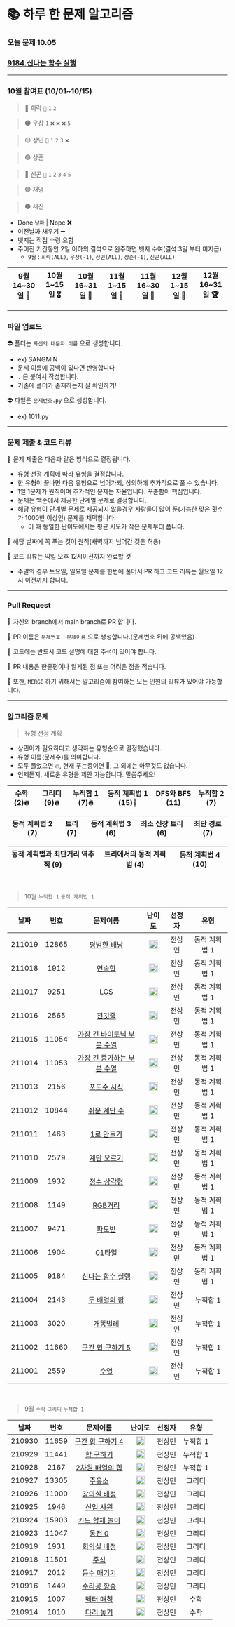 # 📚 하루 한 문제 알고리즘
### 오늘 문제 10.05

### [9184.신나는 함수 실행](https://www.acmicpc.net/problem/9184)

---

### 10월 참여표 (10/01~10/15)
> 🔴 희락 `🎁` `1` `2`

> 🟠 우창 `1` `❌` `❌` `❌` `5`

> 🟡 상민 `🎁` `1` `2` `3` `❌` 

> 🟢 상준 

> 🔵 신곤 `🎁`  `1` `2` `3` `4` `5`

> 🟣 재영

> 🟤 세진  

* Done `날짜` | Nope ❌
* 이전날짜 채우기 ➖
* 뱃지는 직접 수령 요함
* 주어진 기간동안 2일 이하의 결석으로 완주하면 뱃지 수여(결석 3일 부터 미지급)
  * `9월` : `희락(ALL)`, `우창(-1)`, `상민(ALL)`, `상준(-1)`, `신곤(ALL)`


|9월 14~30일 🎁|10월 1~15일 🎖|10월 16~31일 🏅|11월 1~15일 🥉|11월 16~30일 🥈|12월 1~15일 🥇|12월 16~31일 🏆|
|:-----:|:-----:|:-----:|:-----:|:-----:|:-----:|:-----:|

---

### 파일 업로드
👽 폴더는 `자신의 대문자 이름` 으로 생성합니다.
* ex) SANGMIN
* 문제 이름에 공백이 있다면 반영합니다
* `.` 은 붙여서 작성합니다.
* 기존에 폴더가 존재하는지 잘 확인하기!

👽 파일은 `문제번호.py` 으로 생성합니다.
* ex) 1011.py 

---

### 문제 제출 & 코드 리뷰
👻 문제 제출은 다음과 같은 방식으로 결정됩니다.
* 유형 선정 계획에 따라 유형을 결정합니다.
* 한 유형이 끝나면 다음 유형으로 넘어가되, 상의하에 추가적으로 풀 수 있습니다.
* 1일 1문제가 원칙이며 추가적인 문제는 자율입니다. 꾸준함이 핵심입니다.
* 문제는 백준에서 제공한 단계별 문제로 결정합니다.
* 해당 유형이 단계별 문제로 제공되지 않을경우 사람들이 많이 푼(가능한 맞은 횟수가 1000번 이상인) 문제를 채택합니다.
  * 이 때 동일한 난이도에서는 평균 시도가 작은 문제부터 풉니다.

👻 해당 날짜에 꼭 푸는 것이 원칙(새벽까지 넘어간 것은 허용)

👻 코드 리뷰는 익일 오후 12시이전까지 완료할 것
* 주말의 경우 토요일, 일요일 문제를 한번에 풀어서 PR 하고 코드 리뷰는 월요일 12시 이전까지 합니다.

---

### Pull Request
🤖 자신의 branch에서 main branch로 PR 합니다.

🤖 PR 이름은 `문제번호. 문제이름` 으로 생성합니다.(문제번호 뒤에 공백있음)  

🤖 코드에는 반드시 코드 설명에 대한 주석이 있어야 합니다.

🤖 PR 내용은 한줄평이나 알게된 점 또는 어려운 점을 적습니다.

🤖 또한, `MERGE` 하기 위해서는 알고리즘에 참여하는 모든 인원의 리뷰가 있어야 가능합니다.

---

### 알고리즘 문제
> 유형 선정 계획
* 상민이가 필요하다고 생각하는 유형순으로 결정했습니다.
* 유형 이름(문제수)를 의미합니다.
* 모두 풀었으면 🔥, 현재 푸는중이면 🚀, 그 외에는 아무것도 없습니다.
* 언제든지, 새로운 유형을 제안 가능합니다. 말씀주세요!

|수학 (2)🔥|그리디 (9)🔥|누적합 1 (7)🔥|동적 계획법 1 (15)🚀|DFS와 BFS (11)|누적합 2 (7)|
|:---:|:---:|:---:|:-----:|:-----:|:---:|

|동적 계획법 2 (7)|트리 (7)|동적 계획법 3 (6)|최소 신장 트리 (6)|최단 경로 (7)|
|:-----:|:---:|:-----:|:-----:|:---:|

|동적 계획법과 최단거리 역추적 (9)|트리에서의 동적 계획법 (4)|동적 계획법 4 (10)|
|:-------:|:-------:|:-----:|

<br>

> 10월 `누적합 1` `동적 계획법 1`

|날짜|번호|문제이름|난이도|선정자|유형|
|:------:|:---:|:---:|:---:|:---:|:---:|
|211019|12865|[평범한 배낭](https://www.acmicpc.net/problem/12865)|<img height="20px" width="20px" src="https://static.solved.ac/tier_small/11.svg"/>|전상민|동적 계획법 1|
|211018|1912|[연속합](https://www.acmicpc.net/problem/1912)|<img height="20px" width="20px" src="https://static.solved.ac/tier_small/9.svg"/>|전상민|동적 계획법 1|
|211017|9251|[LCS](https://www.acmicpc.net/problem/9251)|<img height="20px" width="20px" src="https://static.solved.ac/tier_small/11.svg"/>|전상민|동적 계획법 1|
|211016|2565|[전깃줄](https://www.acmicpc.net/problem/2565)|<img height="20px" width="20px" src="https://static.solved.ac/tier_small/10.svg"/>|전상민|동적 계획법 1|
|211015|11054|[가장 긴 바이토닉 부분 수열](https://www.acmicpc.net/problem/11054)|<img height="20px" width="20px" src="https://static.solved.ac/tier_small/13.svg"/>|전상민|동적 계획법 1|
|211014|11053|[가장 긴 증가하는 부분 수열](https://www.acmicpc.net/problem/11053)|<img height="20px" width="20px" src="https://static.solved.ac/tier_small/9.svg"/>|전상민|동적 계획법 1|
|211013|2156|[포도주 시식](https://www.acmicpc.net/problem/2156)|<img height="20px" width="20px" src="https://static.solved.ac/tier_small/10.svg"/>|전상민|동적 계획법 1|
|211012|10844|[쉬운 계단 수](https://www.acmicpc.net/problem/10844)|<img height="20px" width="20px" src="https://static.solved.ac/tier_small/10.svg"/>|전상민|동적 계획법 1|
|211011|1463|[1로 만들기](https://www.acmicpc.net/problem/1463)|<img height="20px" width="20px" src="https://static.solved.ac/tier_small/8.svg"/>|전상민|동적 계획법 1|
|211010|2579|[계단 오르기](https://www.acmicpc.net/problem/2579)|<img height="20px" width="20px" src="https://static.solved.ac/tier_small/8.svg"/>|전상민|동적 계획법 1|
|211009|1932|[정수 삼각형](https://www.acmicpc.net/problem/1932)|<img height="20px" width="20px" src="https://static.solved.ac/tier_small/10.svg"/>|전상민|동적 계획법 1|
|211008|1149|[RGB거리](https://www.acmicpc.net/problem/1149)|<img height="20px" width="20px" src="https://static.solved.ac/tier_small/10.svg"/>|전상민|동적 계획법 1|
|211007|9471|[파도반](https://www.acmicpc.net/problem/9461)|<img height="20px" width="20px" src="https://static.solved.ac/tier_small/8.svg"/>|전상민|동적 계획법 1|
|211006|1904|[01타일](https://www.acmicpc.net/problem/1904)|<img height="20px" width="20px" src="https://static.solved.ac/tier_small/8.svg"/>|전상민|동적 계획법 1|
|211005|9184|[신나는 함수 실행](https://www.acmicpc.net/problem/9184)|<img height="20px" width="20px" src="https://static.solved.ac/tier_small/9.svg"/>|전상민|동적 계획법 1|
|211004|2143|[두 배열의 합](https://www.acmicpc.net/problem/2143)|<img height="20px" width="20px" src="https://static.solved.ac/tier_small/13.svg"/>|전상민|누적합 1|
|211003|3020|[개똥벌레](https://www.acmicpc.net/problem/3020)|<img height="20px" width="20px" src="https://static.solved.ac/tier_small/11.svg"/>|전상민|누적합 1|
|211002|11660|[구간 합 구하기 5](https://www.acmicpc.net/problem/11660)|<img height="20px" width="20px" src="https://static.solved.ac/tier_small/10.svg"/>|전상민|누적합 1|
|211001|2559|[수열](https://www.acmicpc.net/problem/2559)|<img height="20px" width="20px" src="https://static.solved.ac/tier_small/8.svg"/>|전상민|누적합 1|

<br>

> 9월 `수학` `그리디` `누적합 1`

|날짜|번호|문제이름|난이도|선정자|유형|
|:------:|:---:|:---:|:---:|:---:|:---:|
|210930|11659|[구간 합 구하기 4](https://www.acmicpc.net/problem/11659)|<img height="20px" width="20px" src="https://static.solved.ac/tier_small/8.svg"/>|전상민|누적합 1|
|210929|11441|[합 구하기](https://www.acmicpc.net/problem/11441)|<img height="20px" width="20px" src="https://static.solved.ac/tier_small/8.svg"/>|전상민|누적합 1|
|210928|2167|[2차원 배열의 합](https://www.acmicpc.net/problem/2167)|<img height="20px" width="20px" src="https://static.solved.ac/tier_small/4.svg"/>|전상민|누적합 1|
|210927|13305|[주유소](https://www.acmicpc.net/problem/13305)|<img height="20px" width="20px" src="https://static.solved.ac/tier_small/7.svg"/>|전상민|그리디|
|210926|11000|[강의실 배정](https://www.acmicpc.net/problem/11000)|<img height="20px" width="20px" src="https://static.solved.ac/tier_small/11.svg"/>|전상민|그리디|
|210925|1946|[신입 사원](https://www.acmicpc.net/problem/1946)|<img height="20px" width="20px" src="https://static.solved.ac/tier_small/10.svg"/>|전상민|그리디|
|210924|15903|[카드 합체 놀이](https://www.acmicpc.net/problem/15903)|<img height="20px" width="20px" src="https://static.solved.ac/tier_small/9.svg"/>|전상민|그리디|
|210923|11047|[동전 0](https://www.acmicpc.net/problem/11047)|<img height="20px" width="20px" src="https://static.solved.ac/tier_small/9.svg"/>|전상민|그리디|
|210919|1931|[회의실 배정](https://www.acmicpc.net/problem/1931)|<img height="20px" width="20px" src="https://static.solved.ac/tier_small/9.svg"/>|전상민|그리디|
|210918|11501|[주식](https://www.acmicpc.net/problem/11501)|<img height="20px" width="20px" src="https://static.solved.ac/tier_small/8.svg"/>|전상민|그리디|
|210917|2012|[등수 매기기](https://www.acmicpc.net/problem/2012)|<img height="20px" width="20px" src="https://static.solved.ac/tier_small/8.svg"/>|전상민|그리디|
|210916|1449|[수리공 항승](https://www.acmicpc.net/problem/1449)|<img height="20px" width="20px" src="https://static.solved.ac/tier_small/8.svg"/>|전상민|그리디|
|210915|1007|[벡터 매칭](https://www.acmicpc.net/problem/1007)|<img height="20px" width="20px" src="https://static.solved.ac/tier_small/14.svg"/>|전상민|수학|
|210914|1010|[다리 놓기](https://www.acmicpc.net/problem/1010)|<img height="20px" width="20px" src="https://static.solved.ac/tier_small/6.svg"/>|전상민|수학|




